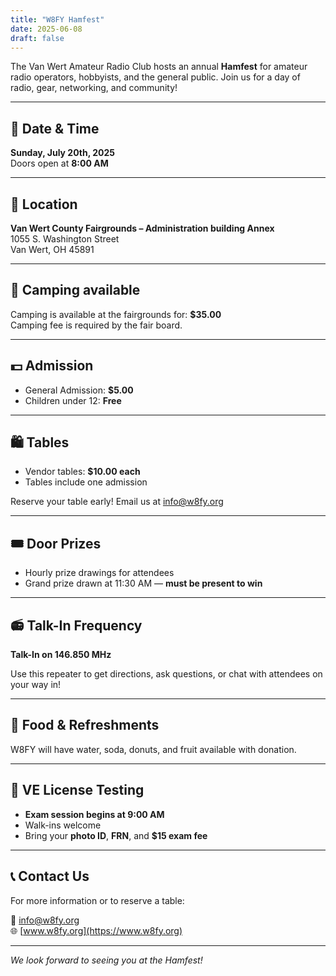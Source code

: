 ```yaml
---
title: "W8FY Hamfest"
date: 2025-06-08
draft: false
---
```

The Van Wert Amateur Radio Club hosts an annual **Hamfest** for amateur radio operators, hobbyists, and the general public. Join us for a day of radio, gear, networking, and community!

---

## 📅 Date & Time

**Sunday, July 20th, 2025**  
Doors open at **8:00 AM**

---

## 📍 Location

**Van Wert County Fairgrounds – Administration building Annex**  
1055 S. Washington Street  
Van Wert, OH 45891

---

## 🚐 Camping available
Camping is available at the fairgrounds for: **$35.00** <br>
Camping fee is required by the fair board. 

---

## 💵 Admission

- General Admission: **$5.00**
- Children under 12: **Free**

---

## 🛍️ Tables

- Vendor tables: **$10.00 each**
- Tables include one admission

Reserve your table early! Email us at [info@w8fy.org](mailto:info@w8fy.org)

---

## 🎟️ Door Prizes

- Hourly prize drawings for attendees  
- Grand prize drawn at 11:30 AM — **must be present to win**

---

## 📻 Talk-In Frequency

**Talk-In on 146.850 MHz**

Use this repeater to get directions, ask questions, or chat with attendees on your way in!

---

## 🍳 Food & Refreshments
W8FY will have water, soda, donuts, and fruit available with donation. 

---

## 🧪 VE License Testing

- **Exam session begins at 9:00 AM**
- Walk-ins welcome
- Bring your **photo ID**, **FRN**, and **$15 exam fee**

---

## 📞 Contact Us

For more information or to reserve a table:

📧 [info@w8fy.org](mailto:info@w8fy.org)  
🌐 [www.w8fy.org](https://www.w8fy.org)

---

_We look forward to seeing you at the Hamfest!_
